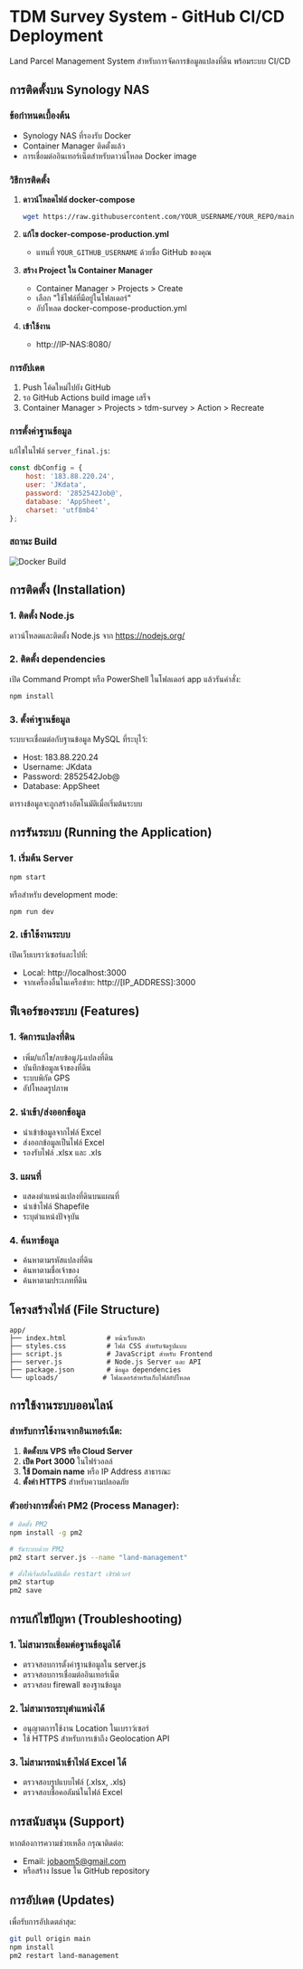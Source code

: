 # TDM Survey System - GitHub CI/CD Deployment

Land Parcel Management System สำหรับการจัดการข้อมูลแปลงที่ดิน พร้อมระบบ CI/CD

## การติดตั้งบน Synology NAS

### ข้อกำหนดเบื้องต้น
- Synology NAS ที่รองรับ Docker
- Container Manager ติดตั้งแล้ว
- การเชื่อมต่ออินเทอร์เน็ตสำหรับดาวน์โหลด Docker image

### วิธีการติดตั้ง

1. **ดาวน์โหลดไฟล์ docker-compose**
   ```bash
   wget https://raw.githubusercontent.com/YOUR_USERNAME/YOUR_REPO/main/docker-compose-production.yml
   ```

2. **แก้ไข docker-compose-production.yml**
   - แทนที่ `YOUR_GITHUB_USERNAME` ด้วยชื่อ GitHub ของคุณ

3. **สร้าง Project ใน Container Manager**
   - Container Manager > Projects > Create
   - เลือก "ใช้ไฟล์ที่มีอยู่ในโฟลเดอร์"
   - อัปโหลด docker-compose-production.yml

4. **เข้าใช้งาน**
   - http://IP-NAS:8080/

### การอัปเดต

1. Push โค้ดใหม่ไปยัง GitHub
2. รอ GitHub Actions build image เสร็จ
3. Container Manager > Projects > tdm-survey > Action > Recreate

### การตั้งค่าฐานข้อมูล

แก้ไขในไฟล์ `server_final.js`:

```javascript
const dbConfig = {
    host: '183.88.220.24',
    user: 'JKdata',  
    password: '2852542Job@',
    database: 'AppSheet',
    charset: 'utf8mb4'
};
```

### สถานะ Build

![Docker Build](https://github.com/YOUR_USERNAME/YOUR_REPO/workflows/Build%20and%20Push%20Docker%20Image/badge.svg)

## การติดตั้ง (Installation)

### 1. ติดตั้ง Node.js
ดาวน์โหลดและติดตั้ง Node.js จาก https://nodejs.org/

### 2. ติดตั้ง dependencies
เปิด Command Prompt หรือ PowerShell ในโฟลเดอร์ app แล้วรันคำสั่ง:

```bash
npm install
```

### 3. ตั้งค่าฐานข้อมูล
ระบบจะเชื่อมต่อกับฐานข้อมูล MySQL ที่ระบุไว้:
- Host: 183.88.220.24
- Username: JKdata  
- Password: 2852542Job@
- Database: AppSheet

ตารางข้อมูลจะถูกสร้างอัตโนมัติเมื่อเริ่มต้นระบบ

## การรันระบบ (Running the Application)

### 1. เริ่มต้น Server
```bash
npm start
```

หรือสำหรับ development mode:
```bash
npm run dev
```

### 2. เข้าใช้งานระบบ
เปิดเว็บเบราว์เซอร์และไปที่:
- Local: http://localhost:3000
- จากเครื่องอื่นในเครือข่าย: http://[IP_ADDRESS]:3000

## ฟีเจอร์ของระบบ (Features)

### 1. จัดการแปลงที่ดิน
- เพิ่ม/แก้ไข/ลบข้อมูルแปลงที่ดิน
- บันทึกข้อมูลเจ้าของที่ดิน
- ระบบพิกัด GPS
- อัปโหลดรูปภาพ

### 2. นำเข้า/ส่งออกข้อมูล
- นำเข้าข้อมูลจากไฟล์ Excel
- ส่งออกข้อมูลเป็นไฟล์ Excel
- รองรับไฟล์ .xlsx และ .xls

### 3. แผนที่
- แสดงตำแหน่งแปลงที่ดินบนแผนที่
- นำเข้าไฟล์ Shapefile
- ระบุตำแหน่งปัจจุบัน

### 4. ค้นหาข้อมูล
- ค้นหาตามรหัสแปลงที่ดิน
- ค้นหาตามชื่อเจ้าของ
- ค้นหาตามประเภทที่ดิน

## โครงสร้างไฟล์ (File Structure)

```
app/
├── index.html          # หน้าเว็บหลัก
├── styles.css          # ไฟล์ CSS สำหรับจัดรูปแบบ
├── script.js           # JavaScript สำหรับ Frontend
├── server.js           # Node.js Server และ API
├── package.json        # ข้อมูล dependencies
└── uploads/           # โฟลเดอร์สำหรับเก็บไฟล์อัปโหลด
```

## การใช้งานระบบออนไลน์

### สำหรับการใช้งานจากอินเทอร์เน็ต:

1. **ติดตั้งบน VPS หรือ Cloud Server**
2. **เปิด Port 3000** ในไฟร์วอลล์
3. **ใช้ Domain name** หรือ IP Address สาธารณะ
4. **ตั้งค่า HTTPS** สำหรับความปลอดภัย

### ตัวอย่างการตั้งค่า PM2 (Process Manager):

```bash
# ติดตั้ง PM2
npm install -g pm2

# รันระบบด้วย PM2
pm2 start server.js --name "land-management"

# ตั้งให้เริ่มอัตโนมัติเมื่อ restart เซิร์ฟเวอร์
pm2 startup
pm2 save
```

## การแก้ไขปัญหา (Troubleshooting)

### 1. ไม่สามารถเชื่อมต่อฐานข้อมูลได้
- ตรวจสอบการตั้งค่าฐานข้อมูลใน server.js
- ตรวจสอบการเชื่อมต่ออินเทอร์เน็ต
- ตรวจสอบ firewall ของฐานข้อมูล

### 2. ไม่สามารถระบุตำแหน่งได้
- อนุญาตการใช้งาน Location ในเบราว์เซอร์
- ใช้ HTTPS สำหรับการเข้าถึง Geolocation API

### 3. ไม่สามารถนำเข้าไฟล์ Excel ได้
- ตรวจสอบรูปแบบไฟล์ (.xlsx, .xls)
- ตรวจสอบชื่อคอลัมน์ในไฟล์ Excel

## การสนับสนุน (Support)

หากต้องการความช่วยเหลือ กรุณาติดต่อ:
- Email: jobaom5@gmail.com
- หรือสร้าง Issue ใน GitHub repository

## การอัปเดต (Updates)

เพื่อรับการอัปเดตล่าสุด:
```bash
git pull origin main
npm install
pm2 restart land-management
```
